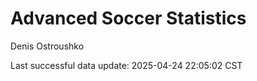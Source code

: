 # Advanced Soccer Statistics
Denis Ostroushko

<!-- gfm -->

Last successful data update: 2025-04-24 22:05:02 CST
